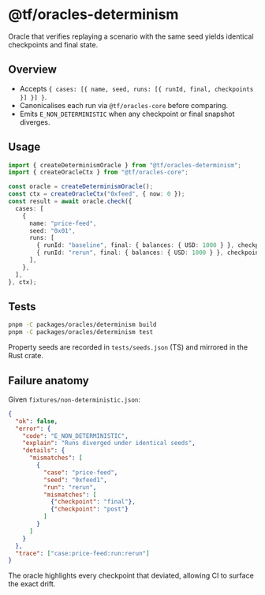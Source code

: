# @tf/oracles-determinism

Oracle that verifies replaying a scenario with the same seed yields identical
checkpoints and final state.

## Overview

- Accepts `{ cases: [{ name, seed, runs: [{ runId, final, checkpoints }] }] }`.
- Canonicalises each run via `@tf/oracles-core` before comparing.
- Emits `E_NON_DETERMINISTIC` when any checkpoint or final snapshot diverges.

## Usage

```ts
import { createDeterminismOracle } from "@tf/oracles-determinism";
import { createOracleCtx } from "@tf/oracles-core";

const oracle = createDeterminismOracle();
const ctx = createOracleCtx("0xfeed", { now: 0 });
const result = await oracle.check({
  cases: [
    {
      name: "price-feed",
      seed: "0x01",
      runs: [
        { runId: "baseline", final: { balances: { USD: 1000 } }, checkpoints: {} },
        { runId: "rerun", final: { balances: { USD: 1000 } }, checkpoints: {} }
      ],
    },
  ],
}, ctx);
```

## Tests

```bash
pnpm -C packages/oracles/determinism build
pnpm -C packages/oracles/determinism test
```

Property seeds are recorded in `tests/seeds.json` (TS) and mirrored in the Rust
crate.

## Failure anatomy

Given `fixtures/non-deterministic.json`:

```json
{
  "ok": false,
  "error": {
    "code": "E_NON_DETERMINISTIC",
    "explain": "Runs diverged under identical seeds",
    "details": {
      "mismatches": [
        {
          "case": "price-feed",
          "seed": "0xfeed1",
          "run": "rerun",
          "mismatches": [
            {"checkpoint": "final"},
            {"checkpoint": "post"}
          ]
        }
      ]
    }
  },
  "trace": ["case:price-feed:run:rerun"]
}
```

The oracle highlights every checkpoint that deviated, allowing CI to surface
the exact drift.
